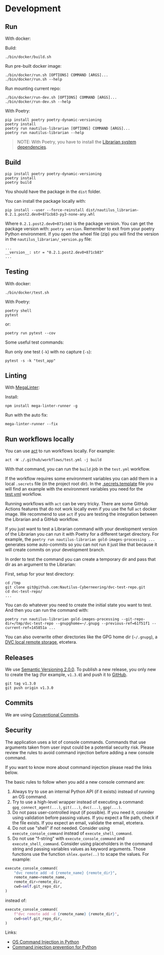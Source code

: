 # Development

## Run

With docker:

Build:

```shell
./bin/docker/build.sh
```

Run pre-built docker image:

```shell
./bin/docker/run.sh [OPTIONS] COMMAND [ARGS]...
./bin/docker/run.sh --help
```

Run mounting current repo:

```shell
./bin/docker/run-dev.sh [OPTIONS] COMMAND [ARGS]...
./bin/docker/run-dev.sh --help
```

With Poetry:

```shell
pip install poetry poetry-dynamic-versioning
poetry install
poetry run nautilus-librarian [OPTIONS] COMMAND [ARGS]...
poetry run nautilus-librarian --help
```

> NOTE: With Poetry, you have to install the [Librarian system dependencies](https://github.com/Nautilus-Cyberneering/librarian-system-dockerfile).

## Build

```shell
pip install poetry poetry-dynamic-versioning
poetry install
poetry build
```

You should have the package in the `dist` folder.

You can install the package locally with:

```shell
pip install --user --force-reinstall dist/nautilus_librarian-0.2.1.post2.dev0+871cb83-py3-none-any.whl
```

Where `0.2.1.post2.dev0+871cb83` is the package version. You can get the package version with: `poetry version`.
Remember to exit from your poetry Python environment. If you open the wheel file (zip) you will find the version in
the `nautilus_librarian/_version.py` file:

```text
...
__version__: str = "0.2.1.post2.dev0+871cb83"
...
```

## Testing

With docker:

```shell
./bin/docker/test.sh
```

With Poetry:

```shell
poetry shell
pytest
```

or:

```shell
poetry run pytest --cov
```

Some useful test commands:

Run only one test (`-k`) with no capture (`-s`):

```shell
pytest -s -k "test_app"
```

## Linting

With [MegaLinter](https://megalinter.github.io/latest/mega-linter-runner/#local-installation):

Install:

```shell
npm install mega-linter-runner -g
```

Run with the auto fix:

```shell
mega-linter-runner --fix
```

## Run workflows locally

You can use [act](https://github.com/nektos/act) to run workflows locally. For example:

```shell
act -W ./.github/workflows/test.yml -j build
```

With that command, you can run the `build` job in the `test.yml` workflow.

If the workflow requires some environment variables you can add them in a local `.secrets` file (in the project root dir).
In the [.secrets.template](https://github.com/Nautilus-Cyberneering/nautilus-librarian/blob/main/.secrets.template) file you will find an example with the environment variables you need for the [test.yml](https://github.com/Nautilus-Cyberneering/nautilus-librarian/blob/main/.github/workflows/test.yml) workflow.

Running workflows with `act` can be very tricky. There are some GitHub Actions features that do not work locally even if you use the full `act` docker image. We recommend to use `act` if you are testing the integration between the Librarian and a GitHub workflow.

If you just want to test a Librarian command with your development version of the Librarian you can run it with Poetry for a different target directory. For example, the `poetry run nautilus-librarian gold-images-processing ...` generates some auto-commits so you can not run it just like that because it will create commits on your development branch.

In order to test the command you can create a temporary dir and pass that dir as an argument to the Librarian:

First, setup for your test directory:

```shell
cd /tmp
git clone git@github.com:Nautilus-Cyberneering/dvc-test-repo.git
cd dvc-test-repo/
...
```

You can do whatever you need to create the initial state you want to test. And then you can run the command with:

```shell
poetry run nautilus-librarian gold-images-processing --git-repo-dir=/tmp/dvc-test-repo --gnupghome=~/.gnupg --previous-ref=61f51f1 --current-ref=145851a ...
```

You can also overwrite other directories like the GPG home dir (`~/.gnupg`), a [DVC local remote storage](https://dvc.org/doc/command-reference/remote/add), etcetera.

## Releases

We use [Semantic Versioning 2.0.0](https://semver.org/spec/v2.0.0.html). To publish a new release, you only new to
create the tag (for example, `v1.3.0`) and push it to [GitHub](https://github.com/Nautilus-Cyberneering/nautilus-librarian/tags).

```shell
git tag v1.3.0
git push origin v1.3.0
```

## Commits

We are using [Conventional Commits](https://www.conventionalcommits.org/en/v1.0.0/).

## Security

The application uses a lot of console commands. Commands that use arguments taken from user input could be a potential security risk. Please review the rules to avoid command injection before adding a new console command.

If you want to know more about command injection please read the links below.

The basic rules to follow when you add a new console command are:

1. Always try to use an internal Python API (if it exists) instead of running an OS command.
2. Try to use a high-level wrapper instead of executing a command: `gpg_connect_agent(...)`, `git(...)`, `dvc(...)`, `gpg(...)`.
3. Do not pass user-controlled input (if possible). If you need it, consider using validation before passing values. If you expect a file path, check if the file exists. If you expect an email, validate the email, etcetera.
4. Do not use "shell" if not needed. Consider using `execute_console_command` instead of `execute_shell_command`.
5. Do not use "f-string" with `execute_console_command` and `execute_shell_command`. Consider using placeholders in the command string and passing variables values as keyword arguments. Those functions use the function `shlex.quote(..)` to scape the values. For example:

```python
execute_console_command(
    "dvc remote add -d {remote_name} {remote_dir}",
    remote_name=remote_name,
    remote_dir=remote_dir,
    cwd=self.git_repo_dir,
)
```

instead of:

```python
execute_console_command(
    f"dvc remote add -d {remote_name} {remote_dir}",
    cwd=self.git_repo_dir,
)
```

Links:

* [OS Command Injection in Python](https://semgrep.dev/docs/cheat-sheets/python-command-injection/)
* [Command injection prevention for Python](https://knowledge-base.secureflag.com/vulnerabilities/code_injection/os_command_injection_python.html)

